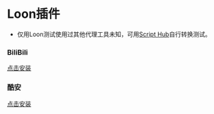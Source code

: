 # Loon插件
- 仅用Loon测试使用过其他代理工具未知，可用[Script Hub](https://github.com/Script-Hub-Org/Script-Hub)自行转换测试。

### BiliBili
[点击安装](https://www.nsloon.com/openloon/import?plugin=https://github.com/z-jinke/loon/raw/refs/heads/main/Plugin/BiliBili) 
### 酷安
[点击安装](https://www.nsloon.com/openloon/import?plugin=https://github.com/z-jinke/loon/raw/refs/heads/main/Plugin/Coolapk)
